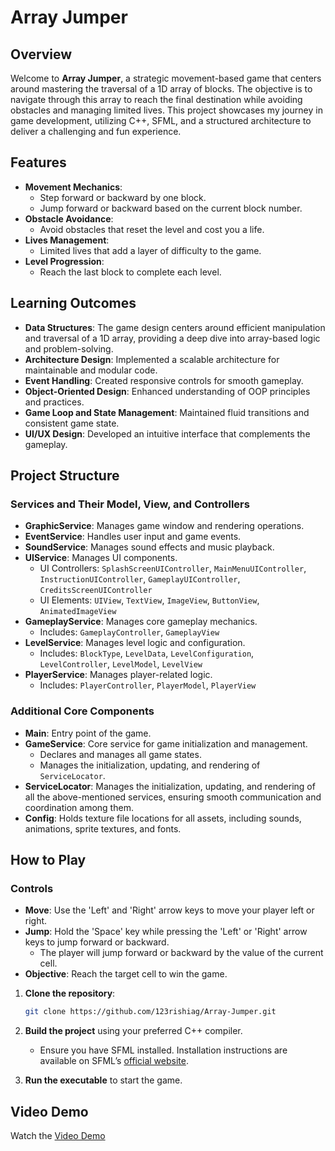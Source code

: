 # Array Jumper

## Overview
Welcome to **Array Jumper**, a strategic movement-based game that centers around mastering the traversal of a 1D array of blocks. The objective is to navigate through this array to reach the final destination while avoiding obstacles and managing limited lives. This project showcases my journey in game development, utilizing C++, SFML, and a structured architecture to deliver a challenging and fun experience.

## Features
- **Movement Mechanics**: 
  - Step forward or backward by one block.
  - Jump forward or backward based on the current block number.
- **Obstacle Avoidance**: 
  - Avoid obstacles that reset the level and cost you a life.
- **Lives Management**: 
  - Limited lives that add a layer of difficulty to the game.
- **Level Progression**: 
  - Reach the last block to complete each level.

## Learning Outcomes
- **Data Structures**: The game design centers around efficient manipulation and traversal of a 1D array, providing a deep dive into array-based logic and problem-solving.
- **Architecture Design**: Implemented a scalable architecture for maintainable and modular code.
- **Event Handling**: Created responsive controls for smooth gameplay.
- **Object-Oriented Design**: Enhanced understanding of OOP principles and practices.
- **Game Loop and State Management**: Maintained fluid transitions and consistent game state.
- **UI/UX Design**: Developed an intuitive interface that complements the gameplay.

## Project Structure

### Services and Their Model, View, and Controllers

- **GraphicService**: Manages game window and rendering operations.
- **EventService**: Handles user input and game events.
- **SoundService**: Manages sound effects and music playback.
- **UIService**: Manages UI components.
  - UI Controllers: `SplashScreenUIController`, `MainMenuUIController`, `InstructionUIController`, `GameplayUIController`, `CreditsScreenUIController`
  - UI Elements: `UIView`, `TextView`, `ImageView`, `ButtonView`, `AnimatedImageView`
- **GameplayService**: Manages core gameplay mechanics.
  - Includes: `GameplayController`, `GameplayView`
- **LevelService**: Manages level logic and configuration.
  - Includes: `BlockType`, `LevelData`, `LevelConfiguration`, `LevelController`, `LevelModel`, `LevelView`
- **PlayerService**: Manages player-related logic.
  - Includes: `PlayerController`, `PlayerModel`, `PlayerView`

### Additional Core Components

- **Main**: Entry point of the game.
- **GameService**: Core service for game initialization and management.
  - Declares and manages all game states.
  - Manages the initialization, updating, and rendering of `ServiceLocator`.
- **ServiceLocator**: Manages the initialization, updating, and rendering of all the above-mentioned services, ensuring smooth communication and coordination among them.
- **Config**: Holds texture file locations for all assets, including sounds, animations, sprite textures, and fonts.

## How to Play

### Controls
- **Move**: Use the 'Left' and 'Right' arrow keys to move your player left or right.
- **Jump**: Hold the 'Space' key while pressing the 'Left' or 'Right' arrow keys to jump forward or backward.
  - The player will jump forward or backward by the value of the current cell.
- **Objective**: Reach the target cell to win the game.

1. **Clone the repository**:
    ```bash
    git clone https://github.com/123rishiag/Array-Jumper.git
    ```
2. **Build the project** using your preferred C++ compiler.
   - Ensure you have SFML installed. Installation instructions are available on SFML’s [official website](https://www.sfml-dev.org/).

3. **Run the executable** to start the game.

## Video Demo
Watch the [Video Demo](https://www.loom.com/share/97d1d95af163443b878ca7824d3b8491?sid=2f466137-0592-4e7f-aa89-dace1243aae6)
